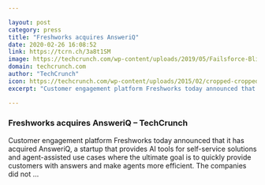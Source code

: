 ```yaml
---

layout: post
category: press
title: "Freshworks acquires AnsweriQ"
date: 2020-02-26 16:08:52
link: https://tcrn.ch/3a8t1SM
image: https://techcrunch.com/wp-content/uploads/2019/05/Failsforce-Blimp.jpg?w=560
domain: techcrunch.com
author: "TechCrunch"
icon: https://techcrunch.com/wp-content/uploads/2015/02/cropped-cropped-favicon-gradient.png?w=180
excerpt: "Customer engagement platform Freshworks today announced that it has acquired AnsweriQ, a startup that provides AI tools for self-service solutions and agent-assisted use cases where the ultimate goal is to quickly provide customers with answers and make agents more efficient. The companies did not …"

---
```


### Freshworks acquires AnsweriQ – TechCrunch

Customer engagement platform Freshworks today announced that it has acquired AnsweriQ, a startup that provides AI tools for self-service solutions and agent-assisted use cases where the ultimate goal is to quickly provide customers with answers and make agents more efficient. The companies did not …